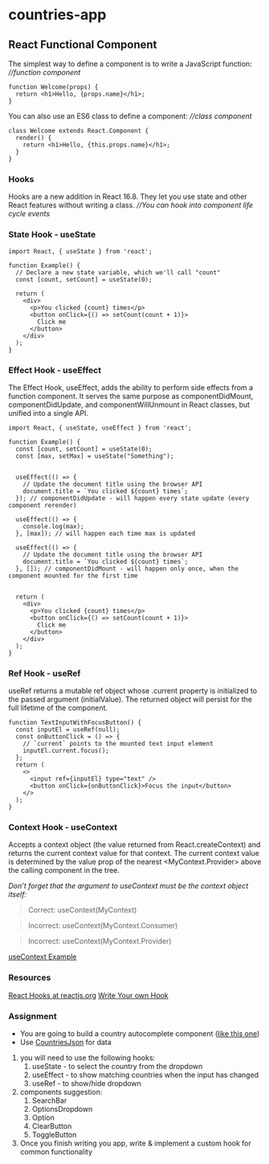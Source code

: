 # countries-app

## React Functional Component

The simplest way to define a component is to write a JavaScript function: _//function component_

```
function Welcome(props) {
  return <h1>Hello, {props.name}</h1>;
}
```

You can also use an ES6 class to define a component: _//class component_

```
class Welcome extends React.Component {
  render() {
    return <h1>Hello, {this.props.name}</h1>;
  }
}
```

### Hooks

Hooks are a new addition in React 16.8. They let you use state and other React features without writing a class.
_//You can hook into component life cycle events_

### State Hook - useState

```
import React, { useState } from 'react';

function Example() {
  // Declare a new state variable, which we'll call "count"
  const [count, setCount] = useState(0);

  return (
    <div>
      <p>You clicked {count} times</p>
      <button onClick={() => setCount(count + 1)}>
        Click me
      </button>
    </div>
  );
}
```

### Effect Hook - useEffect

The Effect Hook, useEffect, adds the ability to perform side effects from a function component. It serves the same purpose as componentDidMount, componentDidUpdate, and componentWillUnmount in React classes, but unified into a single API.

```
import React, { useState, useEffect } from 'react';

function Example() {
  const [count, setCount] = useState(0);
  const [max, setMax] = useState("Something");


  useEffect(() => {
    // Update the document title using the browser API
    document.title = `You clicked ${count} times`;
  }); // componentDidUpdate - will happen every state update (every component rerender)

  useEffect(() => {
    console.log(max);
  }, [max]); // will happen each time max is updated

  useEffect(() => {
    // Update the document title using the browser API
    document.title = `You clicked ${count} times`;
  }, []); // componentDidMount - will happen only once, when the component mounted for the first time


  return (
    <div>
      <p>You clicked {count} times</p>
      <button onClick={() => setCount(count + 1)}>
        Click me
      </button>
    </div>
  );
}
```

### Ref Hook - useRef

useRef returns a mutable ref object whose .current property is initialized to the passed argument (initialValue). The returned object will persist for the full lifetime of the component.

```
function TextInputWithFocusButton() {
  const inputEl = useRef(null);
  const onButtonClick = () => {
    // `current` points to the mounted text input element
    inputEl.current.focus();
  };
  return (
    <>
      <input ref={inputEl} type="text" />
      <button onClick={onButtonClick}>Focus the input</button>
    </>
  );
}
```

### Context Hook - useContext

Accepts a context object (the value returned from React.createContext) and returns the current context value for that context. The current context value is determined by the value prop of the nearest <MyContext.Provider> above the calling component in the tree.

_Don’t forget that the argument to useContext must be the context object itself:_

> Correct: useContext(MyContext)

> Incorrect: useContext(MyContext.Consumer)

> Incorrect: useContext(MyContext.Provider)

[useContext Example](https://reactjs.org/docs/hooks-reference.html#usecontext)

### Resources

[React Hooks at reactjs.org](https://reactjs.org/docs/hooks-intro.html)
[Write Your own Hook](https://reactjs.org/docs/hooks-custom.html)

### Assignment

- You are going to build a country autocomplete component ([like this one](https://codesandbox.io/s/56iuf?file=/demo.js))
- Use [CountriesJson](https://gist.github.com/keeguon/2310008) for data

1. you will need to use the following hooks:
   1. useState - to select the country from the dropdown
   2. useEffect - to show matching countries when the input has changed
   3. useRef - to show/hide dropdown
2. components suggestion:
   1. SearchBar
   2. OptionsDropdown
   3. Option
   4. ClearButton
   5. ToggleButton
3. Once you finish writing you app, write & implement a custom hook for common functionality
